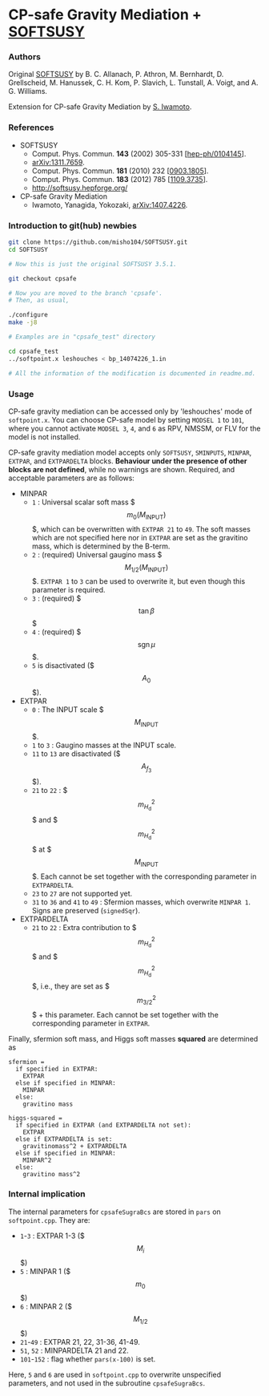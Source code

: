 CP-safe Gravity Mediation + [SOFTSUSY](https://softsusy.hepforge.org/)
=========

### Authors

Original [SOFTSUSY](https://softsusy.hepforge.org/) by B. C. Allanach, P. Athron, M. Bernhardt, D. Grellscheid, M. Hanussek, C. H. Kom, P. Slavich, L. Tunstall, A. Voigt, and A. G. Williams.

Extension for CP-safe Gravity Mediation by [S. Iwamoto](http://github.com/misho104).

### References
 * SOFTSUSY
   * Comput. Phys. Commun. **143** (2002) 305-331 [[hep-ph/0104145](http://arxiv.org/abs/hep-ph/0104145)].
   * [arXiv:1311.7659](http://arxiv.org/abs/1311.7659).
   * Comput. Phys. Commun. **181** (2010) 232 [[0903.1805](http://arxiv.org/abs/0903.1805)].
   * Comput. Phys. Commun. **183** (2012) 785 [[1109.3735](http://arxiv.org/abs/1109.3735)].
   * http://softsusy.hepforge.org/
 * CP-safe Gravity Mediation
   * Iwamoto, Yanagida, Yokozaki, [arXiv:1407.4226](http://arxiv.org/abs/1407.4226).

### Introduction to git(hub) newbies

```sh
git clone https://github.com/misho104/SOFTSUSY.git
cd SOFTSUSY

# Now this is just the original SOFTSUSY 3.5.1.

git checkout cpsafe

# Now you are moved to the branch 'cpsafe'.
# Then, as usual,

./configure
make -j8

# Examples are in "cpsafe_test" directory

cd cpsafe_test
../softpoint.x leshouches < bp_14074226_1.in

# All the information of the modification is documented in readme.md.
```

### Usage
CP-safe gravity mediation can be accessed only by 'leshouches' mode of `softpoint.x`.
You can choose CP-safe model by setting `MODSEL 1` to `101`, where you cannot activate `MODSEL 3`, `4`, and `6` as RPV, NMSSM, or FLV for the model is not installed.

CP-safe gravity mediation model accepts only `SOFTSUSY`, `SMINPUTS`, `MINPAR`, `EXTPAR`, and  `EXTPARDELTA` blocks. **Behaviour under the presence of other blocks are not defined**, while no warnings are shown.
Required, and acceptable parameters are as follows:

* MINPAR
  * `1` : Universal scalar soft mass $$$m_0(M _ {\mathrm{INPUT}})$$$, which can be overwritten with `EXTPAR 21` to `49`. The soft masses which are not specified here nor in `EXTPAR` are set as the gravitino mass, which is determined by the B-term.
  * `2` : (required) Universal gaugino mass $$$M _ {1/2}(M_{\mathrm{INPUT}})$$$. `EXTPAR 1` to `3` can be used to overwrite it, but even though this parameter is required.
  * `3` : (required) $$$\tan\beta$$$
  * `4` : (required) $$$\mathop{\mathrm{sgn}}\mu$$$.
  * `5` is disactivated ($$$A_0$$$).
* EXTPAR
  * `0` : The INPUT scale $$$M_{\mathrm{INPUT}}$$$.
  * `1` to `3` : Gaugino masses at the INPUT scale.
  * `11` to `13` are disactivated ($$$A_{f_3}$$$).
  * `21` to `22` : $$$m^2 _ {H _ {\mathrm d}}$$$ and $$$m^2 _ {H _ {\mathrm d}}$$$ at $$$M_{\mathrm{INPUT}}$$$. Each cannot be set together with the corresponding parameter in ```EXTPARDELTA```.
  * `23` to `27` are not supported yet.
  * `31` to `36` and `41` to `49` : Sfermion masses, which overwrite `MINPAR 1`. Signs are preserved (`signedSqr`).
* EXTPARDELTA
  * `21` to `22` : Extra contribution to $$$m^2 _ {H _ {\mathrm d}}$$$ and $$$m^2 _ {H _ {\mathrm d}}$$$, i.e., they are set as $$$m_{3/2}^2$$$ + this parameter. Each cannot be set together with the corresponding parameter in ```EXTPAR```.

Finally, sfermion soft mass, and Higgs soft masses **squared** are determined as

```
sfermion =
  if specified in EXTPAR:
    EXTPAR
  else if specified in MINPAR:
    MINPAR
  else:
    gravitino mass

higgs-squared =
  if specified in EXTPAR (and EXTPARDELTA not set):
    EXTPAR
  else if EXTPARDELTA is set:
    gravitinomass^2 + EXTPARDELTA
  else if specified in MINPAR:
    MINPAR^2
  else:
    gravitino mass^2
```

### Internal implication
The internal parameters for `cpsafeSugraBcs` are stored in `pars` on `softpoint.cpp`.
They are:

* `1`-`3` : EXTPAR 1-3 ($$$M_i$$$)
* `5`     : MINPAR 1 ($$$m_0$$$)
* `6`     : MINPAR 2 ($$$M_{1/2}$$$)
* `21`-`49` : EXTPAR 21, 22, 31-36, 41-49.
* `51`, `52` : MINPARDELTA 21 and 22.
* `101`-`152` : flag whether `pars(x-100)` is set.

Here, `5` and `6` are used in `softpoint.cpp` to overwrite unspecified parameters, and not used in the subroutine `cpsafeSugraBcs`.

